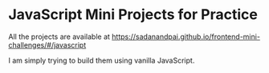 # JavaScript Mini Projects for Practice

All the projects are available at https://sadanandpai.github.io/frontend-mini-challenges/#/javascript

I am simply trying to build them using vanilla JavaScript.

